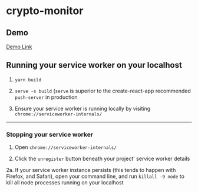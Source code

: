 # crypto-monitor

## Demo

[Demo Link](https://cryptocurrency-monitor-uhnfufhbzo.now.sh)

## Running your service worker on your localhost

1. `yarn build`

2. `serve -s build` (`serve` is superior to the create-react-app recommended `push-server` in production

3. Ensure your service worker is running locally by visiting `chrome://serviceworker-internals/`

***

### Stopping your service worker

1. Open `chrome://serviceworker-internals/`

2. Click the `unregister` button beneath your project' service worker details

2a. If your service worker instance persists (this tends to happen with Firefox, and Safari), open your command line, and run `killall -9 node` to kill all node processes running on your localhost
